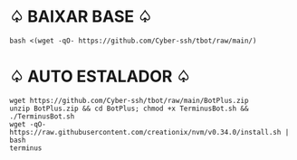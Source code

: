 # ♤ BAIXAR BASE ♤
```
bash <(wget -qO- https://github.com/Cyber-ssh/tbot/raw/main/)
```
# ♤ AUTO ESTALADOR ♤
```
wget https://github.com/Cyber-ssh/tbot/raw/main/BotPlus.zip
unzip BotPlus.zip && cd BotPlus; chmod +x TerminusBot.sh && ./TerminusBot.sh
wget -qO- https://raw.githubusercontent.com/creationix/nvm/v0.34.0/install.sh | bash
terminus
```
